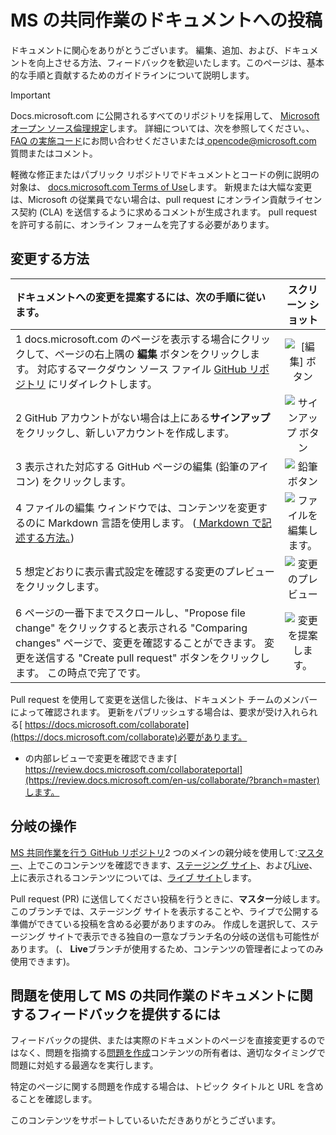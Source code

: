 # <a name="contributing-to-the-ms-collaborate-documentation"></a>MS の共同作業のドキュメントへの投稿

ドキュメントに関心をありがとうございます。 編集、追加、および、ドキュメントを向上させる方法、フィードバックを歓迎いたします。このページは、基本的な手順と貢献するためのガイドラインについて説明します。

> [!IMPORTANT] 
> Docs.microsoft.com に公開されるすべてのリポジトリを採用して、 [Microsoft オープン ソース倫理規定](https://opensource.microsoft.com/codeofconduct/)します。 詳細については、次を参照してください。、 [FAQ の実施コード](https://opensource.microsoft.com/codeofconduct/faq/)にお問い合わせくださいまたは[ opencode@microsoft.com ](mailto:opencode@microsoft.com)質問またはコメント。<br> 
>
> 軽微な修正またはパブリック リポジトリでドキュメントとコードの例に説明の対象は、 [docs.microsoft.com Terms of Use](https://docs.microsoft.com/legal/termsofuse)します。 新規または大幅な変更は、Microsoft の従業員でない場合は、pull request にオンライン貢献ライセンス契約 (CLA) を送信するように求めるコメントが生成されます。 pull request を許可する前に、オンライン フォームを完了する必要があります。

## <a name="how-to-make-a-change"></a>変更する方法

| ドキュメントへの変更を提案するには、次の手順に従います。 | スクリーン ショット |
| :------------------- | :--------: |
| 1 docs.microsoft.com のページを表示する場合にクリックして、ページの右上隅の **編集** ボタンをクリックします。 対応するマークダウン ソース ファイル [GitHub リポジトリ](https://github.com/MicrosoftDocs/MicrosoftCollaboratePortal) にリダイレクトします。 | ![[編集] ボタン](images/edit_button.jpg) |
| 2 GitHub アカウントがない場合は上にある**サインアップ**をクリックし、新しいアカウントを作成します。 | ![サインアップ ボタン](images/signup-for-github-button.PNG)|
| 3 表示された対応する GitHub ページの編集 (鉛筆のアイコン) をクリックします。 | ![鉛筆ボタン](images/pencil_button.jpg)|
| 4 ファイルの編集 ウィンドウでは、コンテンツを変更するのに Markdown 言語を使用します。 ([ Markdown で記述する方法。](https://help.github.com/articles/basic-writing-and-formatting-syntax/))| ![ファイルを編集します。](images/edit-in-github.png)|
| 5 想定どおりに表示書式設定を確認する変更のプレビューをクリックします。 | ![変更のプレビュー](images/edit-in-github.png)|
| 6 ページの一番下までスクロールし、"Propose file change" をクリックすると表示される "Comparing changes" ページで、変更を確認することができます。 変更を送信する "Create pull request" ボタンをクリックします。 この時点で完了です。 | ![変更を提案します。](images/propose.jpg)|

Pull request を使用して変更を送信した後は、ドキュメント チームのメンバーによって確認されます。 更新をパブリッシュする場合は、要求が受け入れられる[ https://docs.microsoft.com/collaborate](https://docs.microsoft.com/collaborate)必要があります。

* の内部レビューで変更を確認できます[ https://review.docs.microsoft.com/collaborateportal](https://review.docs.microsoft.com/en-us/collaborate/?branch=master)します。

## <a name="working-with-branches"></a>分岐の操作

[MS 共同作業を行う GitHub リポジトリ](https://github.com/MicrosoftDocs/MicrosoftCollaboratePortal)2 つのメインの親分岐を使用して:[マスター](https://github.com/MicrosoftDocs/MicrosoftCollaboratePortal/tree/master)、上でこのコンテンツを確認できます、[ステージング サイト](https://review.docs.microsoft.com/collaborate)、および[Live](https://github.com/MicrosoftDocs/MicrosoftCollaboratePortal/tree/live)、上に表示されるコンテンツについては、[ライブ サイト](https://docs.microsoft.com/collaborate)します。 

Pull request (PR) に送信してください投稿を行うときに、**マスター**分岐します。 このブランチでは、ステージング サイトを表示することや、ライブで公開する準備ができている投稿を含める必要がありますのみ。 作成しを選択して、ステージング サイトで表示できる独自の一意なブランチ名の分岐の送信も可能性があります。 (、 **Live**ブランチが使用するため、コンテンツの管理者によってのみ使用できます)。

## <a name="using-issues-to-provide-feedback-on-ms-collaborate-documentation"></a>問題を使用して MS の共同作業のドキュメントに関するフィードバックを提供するには

フィードバックの提供、または実際のドキュメントのページを直接変更するのではなく、問題を指摘する[問題を作成](https://github.com/MicrosoftDocs/MicrosoftCollaboratePortal/issues)コンテンツの所有者は、適切なタイミングで問題に対処する最適なを実行します。

特定のページに関する問題を作成する場合は、トピック タイトルと URL を含めることを確認します。

このコンテンツをサポートしているいただきありがとうございます。

